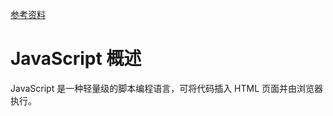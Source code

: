 [参考资料](https://www.runoob.com/js/js-intro.html)

# JavaScript 概述
JavaScript 是一种轻量级的脚本编程语言，可将代码插入 HTML 页面并由浏览器执行。